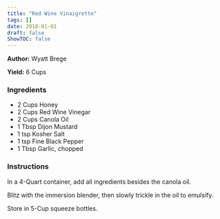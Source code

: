 ```yaml
---
title: "Red Wine Vinaigrette"
tags: []
date: 2018-01-01
draft: false
ShowTOC: false
---
```


**Author:** Wyatt Brege

**Yield:** 6 Cups


### Ingredients

-   2 Cups Honey
-   2 Cups Red Wine Vinegar
-   2 Cups Canola Oil
-   1 Tbsp Dijon Mustard
-   1 tsp Kosher Salt
-   1 tsp Fine Black Pepper
-   1 Tbsp Garlic, chopped

### Instructions 

In a 4-Quart container, add all ingredients besides the canola oil.

Blitz with the immersion blender, then slowly trickle in the oil to
emulsify.

Store in 5-Cup squeeze bottles.
